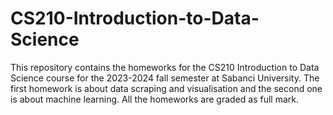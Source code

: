 # CS210-Introduction-to-Data-Science
This repository contains the homeworks for the CS210 Introduction to Data Science course for the 2023-2024 fall semester at Sabanci University. The first homework is about data scraping and visualisation and the second one is about machine learning. All the homeworks are graded as full mark.
